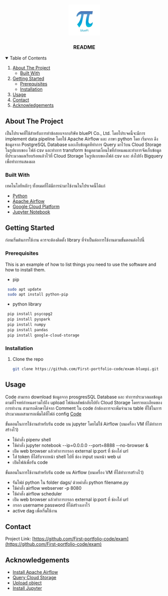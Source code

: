 
<!-- PROJECT LOGO -->
<br />
<p align="center">
  <a href="https://www.facebook.com/bluePiCoLtd/">
    <img src="readme/1585883803443.jpg" alt="Logo" width="100" height="100">
  </a>

  <h3 align="center">README</h3>

    
  </p>
</p>



<!-- TABLE OF CONTENTS -->
<details open="open">
  <summary>Table of Contents</summary>
  <ol>
    <li>
      <a href="#about-the-project">About The Project</a>
      <ul>
        <li><a href="#built-with">Built With</a></li>
      </ul>
    </li>
    <li>
      <a href="#getting-started">Getting Started</a>
      <ul>
        <li><a href="#prerequisites">Prerequisites</a></li>
        <li><a href="#installation">Installation</a></li>
      </ul>
    </li>
    <li><a href="#usage">Usage</a></li>
    <li><a href="#contact">Contact</a></li>
    <li><a href="#acknowledgements">Acknowledgements</a></li>
  </ol>
</details>



<!-- ABOUT THE PROJECT -->
## About The Project

เป็นโปรเจคที่ใช้สำหรับการทำข้อสอบจากบริษัท bluePI Co., Ltd. โดยโปรเจคนี้จะมีการ implement data pipeline โดยใช้ Apache Airflow และ ภาษา python โดย เริ่มจาก ดึงข้อมูลจาก PostgreSQL Database และเก็บข้อมูลทีทำการ Query มาไว้บน Cloud Storage ในรูปแบบของ ไฟล์ csv และทำการ transform ข้อมูลตามเงื่อนไขที่กำหนดและทำการจัดเก็บข้อมูลที่ประมวลผลเรียบร้อยแล้วไว้ที่ Cloud Storage ในรูปแบบของไฟล์ csv และ ส่งไปยัง Bigquery เพื่อทำการแสดงผล 

### Built With

เทคโนโลยีหลักๆ ทั้งหมดที่ได้มีการนำมาใช้งานในโปรเจคนี้ได้แก่

* [Python](https://www.python.org)
* [Apache Airflow](https://airflow.apache.org)
* [Google Cloud Platform](https://cloud.google.com)
* [Jupyter Notebook](https://jupyter.org)




<!-- GETTING STARTED -->
## Getting Started

ก่อนเริ่มต้นการใช้งาน ควรจะต้องติดตั้ง library ที่จำเป็นต่อการใช้งานตามขั้นตอนต่อไปนี้

### Prerequisites

This is an example of how to list things you need to use the software and how to install them.
* pip
```sh
 sudo apt update
 sudo apt install python-pip
```
* python library
```sh
 pip install psycopg2
 pip install pyspark
 pip install numpy
 pip install pandas
 pip install google-cloud-storage
```

### Installation

1. Clone the repo
   ```sh
   git clone https://github.com/First-portfolio-code/exam-bluepi.git
   ```




<!-- USAGE EXAMPLES -->
## Usage

 Code สามารถ download ข้อมูลจาก prosgresSQL Database และ ทำการประมวลผลข้อมูลตามที่โจทย์กำหนดรวมไปถึง upload ไฟล์ผลลัพธ์กลับไปยัง Cloud Storage โดยรายละเอียดของการทำงาน
 สามารถศึกษาได้จาก Comment ใน code  ถ้าต้องการจะเพิ่มจำนวน table ที่ใช้ในการประมวลผลสามารถเพิ่มได้ที่ไฟล์ config  [Code](https://github.com/First-portfolio-code/exam-bluepi/blob/main/code/airflow-pipeline.py)

 ขั้นตอนในการใช้งานสำหรับรัน code บน jupyter โดยไม่ใช้ Airflow (บนเครื่อง VM ที่ได้ทำการสร้างไว้)
 - ใช้คำสั่ง pipenv shell
 - ใช้คำสั่ง jupyter notebook --ip=0.0.0.0 --port=8888 --no-browser &
 - เปิด web browser แล้วทำการกรอก external ip:port ที่ ช่องใส่ url
 - ใส่ token ที่ได้รับจากหน้า shell ไปที่ ช่อง input บนหน้า web ui
 - เปิดไฟล์เพื่อรัน code

 ขั้นตอนในการใช้งานสำหรับรัน code บน  Airflow (บนเครื่อง VM ที่ได้ทำการสร้างไว้)
 - รันไฟล์ python ใน folder dags/ ด้วยคำสั่ง python filename.py
 - ใช้คำสั่ง airflow webserver -p 8080
 - ใช้คำสั่ง airflow scheduler 
 - เปิด web browser แล้วทำการกรอก external ip:port ที่ ช่องใส่ url
 - กรอก username password ที่ได้สร้างเอาไว้
 - active dag เพื่อเริ่มใช้งาน


 
<!-- CONTACT -->
## Contact

Project Link: [https://github.com/First-portfolio-code/exam](https://github.com/First-portfolio-code/exam)



<!-- ACKNOWLEDGEMENTS -->
## Acknowledgements
* [Install Apache Airflow](https://medium.com/grensesnittet/airflow-on-gcp-may-2020-cdcdfe594019)
* [Query Cloud Storage](https://cloud.google.com/bigquery/external-data-cloud-storage)
* [Upload object](https://cloud.google.com/storage/docs/uploading-objects)
* [Install Jupyter](https://www.digitalocean.com/community/tutorials/how-to-install-run-connect-to-jupyter-notebook-on-remote-server)





